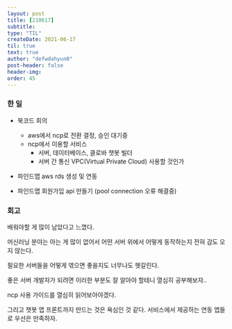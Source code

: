 ```yaml
---
layout: post
title: [210617] 
subtitle:
type: "TIL"
createDate: 2021-06-17
til: true
text: true
author: "defwdahyun0"
post-header: false
header-img: 
order: 45
---
```

### **한 일**

- 북코드 회의
    - aws에서 ncp로 전환 결정, 승인 대기중
    - ncp에서 이용할 서비스
        - 서버, 데이터베이스, 클로바 챗봇 빌더
        - 서버 간 통신 VPC(Virtual Private Cloud) 사용할 것인가

- 파인드맵 aws rds 생성 및 연동

- 파인드맵 회원가입 api 만들기 (pool connection 오류 해결중)

### **회고**

배워야할 게 많이 남았다고 느꼈다.

머신러닝 분야는 아는 게 많이 없어서 어떤 서버 위에서 어떻게 동작하는지 전혀 감도 오지 않는다.

필요한 서버들을 어떻게 엮으면 좋을지도 너무나도 헷갈린다.

좋은 서버 개발자가 되려면 이러한 부분도 잘 알아야 할테니 열심히 공부해보자..

ncp 사용 가이드를 열심히 읽어보아야겠다.

그리고 챗봇 앱 프론트까지 만드는 것은 욕심인 것 같다. 서비스에서 제공하는 연동 앱들로 우선은 만족하자.
